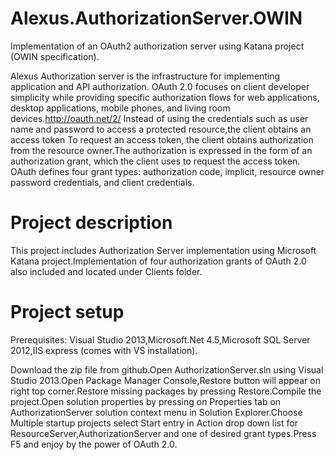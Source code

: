 Alexus.AuthorizationServer.OWIN
===============================

Implementation of an OAuth2 authorization server using Katana project (OWIN specification).

Alexus Authorization server is the infrastructure for implementing application and API authorization.
OAuth 2.0 focuses on client developer simplicity while providing specific authorization flows for web
applications, desktop applications, mobile phones, and living room devices.http://oauth.net/2/
Instead of using the credentials such as user name and password to access a protected resource,the client obtains an access token
To request an access token, the client obtains authorization from the resource owner.The authorization is expressed in the form of an
authorization grant, which the client uses to request the access
token.  OAuth defines four grant types: authorization code, implicit,
resource owner password credentials, and client credentials.

Project description
===================
This project includes Authorization Server implementation using Microsoft Katana project.Implementation of four authorization grants of OAuth 2.0 also included and located under Clients folder.


Project setup
=============
Prerequisites:
Visual Studio 2013,Microsoft.Net 4.5,Microsoft SQL Server 2012,IIS express (comes with VS installation).

Download the zip file from github.Open AuthorizationServer.sln using Visual Studio 2013.Open Package Manager Console,Restore button will appear on right top corner.Restore missing packages by pressing Restore.Compile the project.Open solution properties 
by pressing on Properties tab on AuthorizationServer solution context menu in Solution Explorer.Choose Multiple startup projects
select Start entry in Action drop down list for ResourceServer,AuthorizationServer and one of desired grant types.Press F5 and enjoy by the power of OAuth 2.0.
